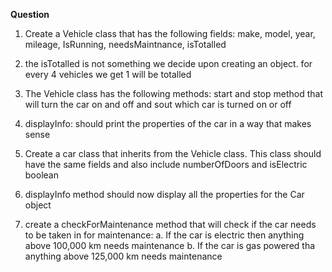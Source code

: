 **Question**

  1. Create a Vehicle class that has the following fields: make, model, year, mileage, IsRunning, needsMaintnance, isTotalled
     
  2. the isTotalled is not something we decide upon creating an object. for every 4 vehicles we get 1 will be totalled
     
  3. The Vehicle class has the following methods: start and stop method that will turn the car on and off and sout which car is turned on or off
     
  4. displayInfo: should print the properties of the car in a way that makes sense
     
  5. Create a car class that inherits from the Vehicle class. This class should have the same fields and also include numberOfDoors and isElectric boolean
     
  6. displayInfo method should now display all the properties for the Car object
     
  7. create a checkForMaintenance method that will check if the car needs to be taken in for maintenance:
     a. If the car is electric then anything above 100,000 km needs maintenance
     b. If the car is gas powered tha  anything above 125,000 km needs maintenance
